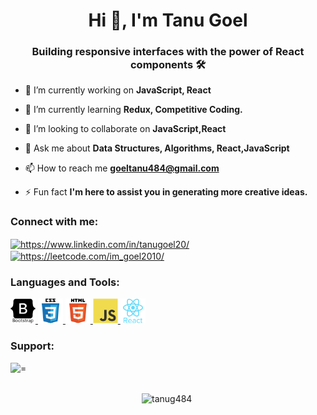<h1 align="center">Hi 👋, I'm Tanu Goel</h1>
<h3 align="center">Building responsive interfaces with the power of React components 🛠️</h3>

- 🔭 I’m currently working on **JavaScript, React**

- 🌱 I’m currently learning **Redux, Competitive Coding.**

- 👯 I’m looking to collaborate on **JavaScript,React**

- 💬 Ask me about **Data Structures, Algorithms, React,JavaScript**

- 📫 How to reach me **goeltanu484@gmail.com**

- ⚡ Fun fact **I'm here to assist you in generating more creative ideas.**

<h3 align="left">Connect with me:</h3>
<p align="left">
<a href="https://linkedin.com/in/https://www.linkedin.com/in/tanugoel20/" target="blank"><img align="center" src="https://raw.githubusercontent.com/rahuldkjain/github-profile-readme-generator/master/src/images/icons/Social/linked-in-alt.svg" alt="https://www.linkedin.com/in/tanugoel20/" height="30" width="40" /></a>
<a href="https://www.leetcode.com/https://leetcode.com/im_goel2010/" target="blank"><img align="center" src="https://raw.githubusercontent.com/rahuldkjain/github-profile-readme-generator/master/src/images/icons/Social/leet-code.svg" alt="https://leetcode.com/im_goel2010/" height="30" width="40" /></a>
</p>

<h3 align="left">Languages and Tools:</h3>
<p align="left"> <a href="https://getbootstrap.com" target="_blank" rel="noreferrer"> <img src="https://raw.githubusercontent.com/devicons/devicon/master/icons/bootstrap/bootstrap-plain-wordmark.svg" alt="bootstrap" width="40" height="40"/> </a> <a href="https://www.w3schools.com/css/" target="_blank" rel="noreferrer"> <img src="https://raw.githubusercontent.com/devicons/devicon/master/icons/css3/css3-original-wordmark.svg" alt="css3" width="40" height="40"/> </a> <a href="https://www.w3.org/html/" target="_blank" rel="noreferrer"> <img src="https://raw.githubusercontent.com/devicons/devicon/master/icons/html5/html5-original-wordmark.svg" alt="html5" width="40" height="40"/> </a> <a href="https://developer.mozilla.org/en-US/docs/Web/JavaScript" target="_blank" rel="noreferrer"> <img src="https://raw.githubusercontent.com/devicons/devicon/master/icons/javascript/javascript-original.svg" alt="javascript" width="40" height="40"/> </a> <a href="https://reactjs.org/" target="_blank" rel="noreferrer"> <img src="https://raw.githubusercontent.com/devicons/devicon/master/icons/react/react-original-wordmark.svg" alt="react" width="40" height="40"/> </a> </p>

<h3 align="left">Support:</h3>
<p><a href="https://www.buymeacoffee.com/="> <img align="left" src="https://cdn.buymeacoffee.com/buttons/v2/default-yellow.png" height="50" width="210" alt="=" /></a></p><br><br>

<p><img align="center" src="https://github-readme-stats.vercel.app/api/top-langs?username=tanug484&show_icons=true&locale=en&layout=compact" alt="tanug484" /></p>
